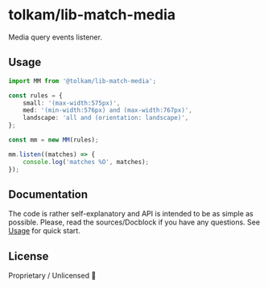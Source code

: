 # tolkam/lib-match-media

Media query events listener.

## Usage

````ts
import MM from '@tolkam/lib-match-media';

const rules = {
    small: '(max-width:575px)',
    med: '(min-width:576px) and (max-width:767px)',
    landscape: 'all and (orientation: landscape)',
};

const mm = new MM(rules);

mm.listen((matches) => {
    console.log('matches %O', matches);
});
````

## Documentation

The code is rather self-explanatory and API is intended to be as simple as possible. Please, read the sources/Docblock if you have any questions. See [Usage](#usage) for quick start.

## License

Proprietary / Unlicensed 🤷
